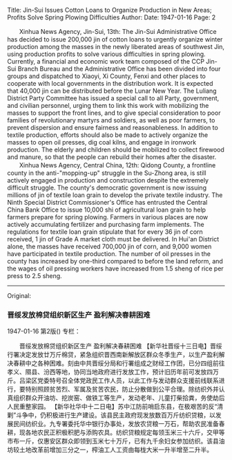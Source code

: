Title: Jin-Sui Issues Cotton Loans to Organize Production in New Areas; Profits Solve Spring Plowing Difficulties
Author:
Date: 1947-01-16
Page: 2

　　Xinhua News Agency, Jin-Sui, 13th: The Jin-Sui Administrative Office has decided to issue 200,000 jin of cotton loans to urgently organize winter production among the masses in the newly liberated areas of southwest Jin, using production profits to solve various difficulties in spring plowing. Currently, a financial and economic work team composed of the CCP Jin-Sui Branch Bureau and the Administrative Office has been divided into four groups and dispatched to Xiaoyi, Xi County, Fenxi and other places to cooperate with local governments in the distribution work. It is expected that 40,000 jin can be distributed before the Lunar New Year. The Luliang District Party Committee has issued a special call to all Party, government, and civilian personnel, urging them to link this work with mobilizing the masses to support the front lines, and to give special consideration to poor families of revolutionary martyrs and soldiers, as well as poor farmers, to prevent dispersion and ensure fairness and reasonableness. In addition to textile production, efforts should also be made to actively organize the masses to open oil presses, dig coal kilns, and engage in ironwork production. The elderly and children should be mobilized to collect firewood and manure, so that the people can rebuild their homes after the disaster.
　　Xinhua News Agency, Central China, 12th: Qidong County, a frontline county in the anti-"mopping-up" struggle in the Su-Zhong area, is still actively engaged in production and construction despite the extremely difficult struggle. The county's democratic government is now issuing millions of jin of textile loan grain to develop the private textile industry. The Ninth Special District Commissioner's Office has entrusted the Central China Bank Office to issue 10,000 shi of agricultural loan grain to help farmers prepare for spring plowing. Farmers in various places are now actively accumulating fertilizer and purchasing farm implements. The regulations for textile loan grain stipulate that for every 36 jin of corn received, 1 jin of Grade A market cloth must be delivered. In Hui'an District alone, the masses have received 700,000 jin of corn, and 9,000 women have participated in textile production. The number of oil presses in the county has increased by one-third compared to before the land reform, and the wages of oil pressing workers have increased from 1.5 sheng of rice per press to 2.5 sheng.



<hr /> 

Original: 


### 晋绥发放棉贷组织新区生产  盈利解决春耕困难

1947-01-16
第2版()
专栏：

　　晋绥发放棉贷组织新区生产
    盈利解决春耕困难
    【新华社晋绥十三日电】晋绥行署决定发放廿万斤棉贷，紧急组织晋西南新解放区群众冬季生产，以生产盈利解决春耕中之各种困难。刻由中共晋绥分局和行署组成之财经工作团，已分四组前往孝义、隰县、汾西等地，协同当地政府进行发放工作，预计旧历年前可发放四万斤。吕梁区党委特号召全体党政民工作人员，以此工作与发动群众支援前线联系进行，要特别照顾贫苦烈、军属及贫苦农民，防止分散做到公平合理。除纺织外并认真组织群众开油坊、挖炭窑、做铁工等生产，发动老年、儿童打柴拾粪，务使劫后人民重整家园。
    【新华社华中十二日电】苏中江防前哨启东县，在极艰苦的反“清剿”斗争中，仍积极进行生产建设。该县民主政府现发放数百万斤纺织贷粮，以发展民间纺织业。九专署委托华中银行办事处，发放农贷粮一万石，帮助农民准备春耕，现各地农民正积极积肥与添购农具。纺织贷粮规定每领玉米三十六斤，交甲等市布一斤，仅惠安区群众即领到玉米七十万斤，已有九千余妇女参加纺织。该县油坊较土地改革前增加三分之一，榨油工人工资由每栊大米一升半增至二升半。
